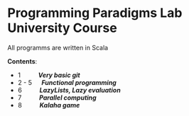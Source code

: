 # Programming Paradigms Lab University Course

All programms are written in Scala

**Contents**:
- 1 &emsp; &emsp; ***Very basic git***
- 2 - 5 &emsp; ***Functional programming***
- 6 &emsp; &emsp; ***LazyLists, Lazy evaluation***
- 7 &emsp; &emsp; ***Parallel computing***
- 8 &emsp; &emsp; ***Kalaha game***
